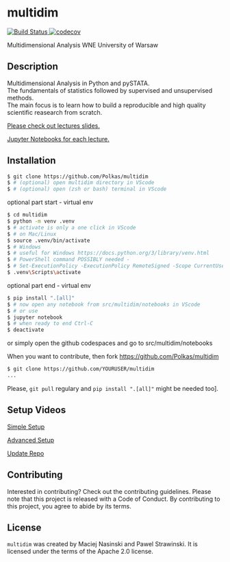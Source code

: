 # multidim

<span>
<a href="https://github.com/polkas/multidim/actions">
<img src="https://github.com/polkas/multidim/workflows/ci/badge.svg" alt="Build Status">
</a>
<a href="https://codecov.io/gh/Polkas/multidim">
<img src="https://codecov.io/gh/Polkas/multidim/branch/main/graph/badge.svg" alt="codecov">
</a>
</span>

Multidimensional Analysis WNE University of Warsaw

## Description

Multidimensional Analysis in Python and pySTATA.  
The fundamentals of statistics followed by supervised and unsupervised methods.  
The main focus is to learn how to build a reproducible and high quality scientific reasearch from scratch.

[Please check out lectures slides.](https://multidim.readthedocs.io/en/latest/lecture.html)

[Jupyter Notebooks for each lecture.](https://github.com/Polkas/multidim/tree/main/src/multidim/notebooks)

## Installation

```bash
$ git clone https://github.com/Polkas/multidim
$ # (optional) open multidim directory in VScode
$ # (optional) open (zsh or bash) terminal in VScode
```

optional part start - virtual env

```bash
$ cd multidim
$ python -m venv .venv
$ # activate is only a one click in VScode
$ # on Mac/Linux
$ source .venv/bin/activate
$ # Windows
$ # useful for Windows https://docs.python.org/3/library/venv.html
$ # PowerShell command POSSIBLY needed - 
$ # Set-ExecutionPolicy -ExecutionPolicy RemoteSigned -Scope CurrentUser
$ .venv\Scripts\activate
```

optional part end - virtual env

```bash
$ pip install ".[all]"
$ # now open any notebook from src/multidim/notebooks in VScode
$ # or use 
$ jupyter notebook
$ # when ready to end Ctrl-C
$ deactivate
```

or simply open the github codespaces and go to src/multidim/notebooks

When you want to contribute, then fork https://github.com/Polkas/multidim

```bash
$ git clone https://github.com/YOURUSER/multidim
...
```

Please, `git pull` regulary and `pip install ".[all]"` might be needed too].

## Setup Videos

[Simple Setup](https://drive.google.com/file/d/1ZMStipXFeXl81CFcJ7k-BXWHsA_K9kZG/view?usp=sharing)

[Advanced Setup](https://drive.google.com/file/d/1jImDrznuluIZ400JRVfpsyBu80xQHMEK/view?usp=sharing)

[Update Repo](https://drive.google.com/file/d/1kMOHSrXUL7fHnefdxOw_t_8vqz5RsRpM/view?usp=sharing)

## Contributing

Interested in contributing? Check out the contributing guidelines. Please note that this project is released with a Code of Conduct. By contributing to this project, you agree to abide by its terms.

## License

`multidim` was created by Maciej Nasinski and Pawel Strawinski. It is licensed under the terms of the Apache 2.0 license.

